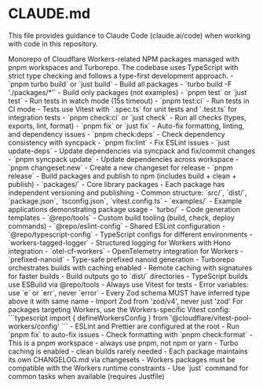 # CLAUDE.md

This file provides guidance to Claude Code (claude.ai/code) when working with code in this repository.

<repository-overview>

<title>Workers Packages Monorepo</title>

<description>
Monorepo of Cloudflare Workers-related NPM packages managed with pnpm workspaces and Turborepo. The codebase uses TypeScript with strict type checking and follows a type-first development approach.
</description>

</repository-overview>

<development-commands>

<title>Development Commands</title>

<building>
- `pnpm turbo build` or `just build` - Build all packages
- `turbo build -F './packages/*'` - Build only packages (not examples)
</building>

<testing>
- `pnpm test` or `just test` - Run tests in watch mode (15s timeout)
- `pnpm test:ci` - Run tests in CI mode
- Tests use Vitest with `.spec.ts` for unit tests and `.test.ts` for integration tests
</testing>

<code-quality>
- `pnpm check:ci` or `just check` - Run all checks (types, exports, lint, format)
- `pnpm fix` or `just fix` - Auto-fix formatting, linting, and dependency issues
- `pnpm check:deps` - Check dependency consistency with syncpack
- `pnpm fix:lint` - Fix ESLint issues
</code-quality>

<dependencies>
- `just update-deps` - Update dependencies via syncpack and fix/commit changes
- `pnpm syncpack update` - Update dependencies across workspace
</dependencies>

<release-process>
- `pnpm changeset:new` - Create a new changeset for release
- `pnpm release` - Build packages and publish to npm (includes build + clean + publish)
</release-process>

</development-commands>

<architecture>

<title>Architecture</title>

<package-structure>
- `packages/` - Core library packages
  - Each package has independent versioning and publishing
  - Common structure: `src/`, `dist/`, `package.json`, `tsconfig.json`, `vitest.config.ts`
- `examples/` - Example applications demonstrating package usage
- `turbo/` - Code generation templates
</package-structure>

<key-packages>
- `@repo/tools` - Custom build tooling (build, check, deploy commands)
- `@repo/eslint-config` - Shared ESLint configuration
- `@repo/typescript-config` - TypeScript configs for different environments
- `workers-tagged-logger` - Structured logging for Workers with Hono integration
- `otel-cf-workers` - OpenTelemetry integration for Workers
- `prefixed-nanoid` - Type-safe prefixed nanoid generation
</key-packages>

<build-system>
- Turborepo orchestrates builds with caching enabled
- Remote caching with signatures for faster builds
- Build outputs go to `dist/` directories
- TypeScript builds use ESBuild via @repo/tools
</build-system>

</architecture>

<development-guidelines>

<title>Development Guidelines</title>

<typescript-conventions>
- Always use Vitest for tests
- Error variables: use `e` or `err`, never `error`
- Every Zod schema MUST have inferred type above it with same name
- Import Zod from 'zod/v4', never just 'zod'
</typescript-conventions>

<testing-workers>
<description>For packages targeting Workers, use the Workers-specific Vitest config:</description>
<example>
```typescript
import { defineWorkersConfig } from '@cloudflare/vitest-pool-workers/config'
```
</example>
</testing-workers>

<linting-formatting>
- ESLint and Prettier are configured at the root
- Run `pnpm fix` to auto-fix issues
- Check formatting with `pnpm check:format`
</linting-formatting>

</development-guidelines>

<important-notes>

<title>Important Notes</title>

<rules>
- This is a pnpm workspace - always use pnpm, not npm or yarn
- Turbo caching is enabled - clean builds rarely needed
- Each package maintains its own CHANGELOG.md via changesets
- Workers packages must be compatible with the Workers runtime constraints
- Use `just` command for common tasks when available (requires Justfile)
</rules>

</important-notes>